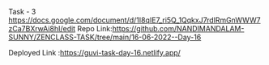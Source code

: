 Task - 3 https://docs.google.com/document/d/1I8qIE7_ri5Q_1QqkxJ7rdlRmGnWWW7zCa7BXrwAi8hI/edit
 Repo Link:https://github.com/NANDIMANDALAM-SUNNY/ZENCLASS-TASK/tree/main/16-06-2022--Day-16

Deployed Link :https://guvi-task-day-16.netlify.app/
